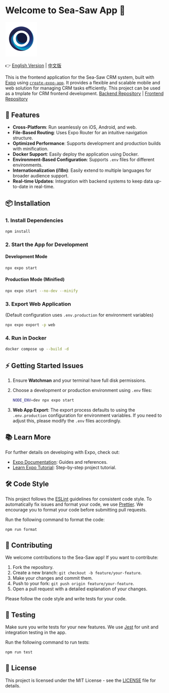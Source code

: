 
# Welcome to Sea-Saw App 👋

<img src="./assets/images/sea-saw-logo.png" style="width: 20%">

👉 [English Version](./README.md) | [中文版](./README_zh.md)

This is the frontend application for the Sea-Saw CRM system, built with [Expo](https://expo.dev) using [`create-expo-app`](https://www.npmjs.com/package/create-expo-app). It provides a flexible and scalable mobile and web solution for managing CRM tasks efficiently. This project can be used as a tmplate for CRM frontend development. [Backend Repository](https://github.com/Coolister-Ye/sea-saw-server) | [Frontend Repository](https://github.com/Coolister-Ye/sea-saw-app)

## 🚀 Features

- **Cross-Platform**: Run seamlessly on iOS, Android, and web.
- **File-Based Routing**: Uses Expo Router for an intuitive navigation structure.
- **Optimized Performance**: Supports development and production builds with minification.
- **Docker Support**: Easily deploy the application using Docker.
- **Environment-Based Configuration**: Supports `.env` files for different environments.
- **Internationalization (i18n)**: Easily extend to multiple languages for broader audience support.
- **Real-time Updates**: Integration with backend systems to keep data up-to-date in real-time.

## 📦 Installation

### 1. Install Dependencies

```bash
npm install
```

### 2. Start the App for Development

#### Development Mode

```bash
npx expo start
```

#### Production Mode (Minified)

```bash
npx expo start --no-dev --minify
```

### 3. Export Web Application

(Default configuration uses `.env.production` for environment variables)

```bash
npx expo export -p web
```

### 4. Run in Docker

```bash
docker compose up --build -d
```

## ⚡ Getting Started Issues

1. Ensure **Watchman** and your terminal have full disk permissions.
2. Choose a development or production environment using `.env` files:

   ```bash
   NODE_ENV=dev npx expo start
   ```

3. **Web App Export**: The export process defaults to using the `.env.production` configuration for environment variables. If you need to adjust this, please modify the `.env` files accordingly.

## 📚 Learn More

For further details on developing with Expo, check out:

- [Expo Documentation](https://docs.expo.dev/): Guides and references.
- [Learn Expo Tutorial](https://docs.expo.dev/tutorial/introduction/): Step-by-step project tutorial.


## 🛠 Code Style

This project follows the [ESLint](https://eslint.org/) guidelines for consistent code style. To automatically fix issues and format your code, we use [Prettier](https://prettier.io/). We encourage you to format your code before submitting pull requests.

Run the following command to format the code:

```bash
npm run format
```

## 🤝 Contributing

We welcome contributions to the Sea-Saw app! If you want to contribute:

1. Fork the repository.
2. Create a new branch: `git checkout -b feature/your-feature`.
3. Make your changes and commit them.
4. Push to your fork: `git push origin feature/your-feature`.
5. Open a pull request with a detailed explanation of your changes.

Please follow the code style and write tests for your code.

## 🧪 Testing

Make sure you write tests for your new features. We use [Jest](https://jestjs.io/) for unit and integration testing in the app.

Run the following command to run tests:

```bash
npm run test
```

## 🔑 License

This project is licensed under the MIT License - see the [LICENSE](LICENSE) file for details.
